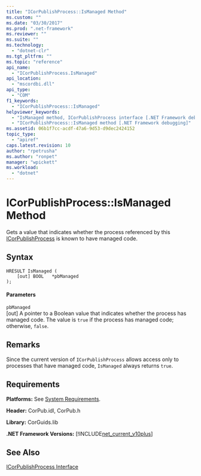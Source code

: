 ```yaml
---
title: "ICorPublishProcess::IsManaged Method"
ms.custom: ""
ms.date: "03/30/2017"
ms.prod: ".net-framework"
ms.reviewer: ""
ms.suite: ""
ms.technology: 
  - "dotnet-clr"
ms.tgt_pltfrm: ""
ms.topic: "reference"
api_name: 
  - "ICorPublishProcess.IsManaged"
api_location: 
  - "mscordbi.dll"
api_type: 
  - "COM"
f1_keywords: 
  - "ICorPublishProcess::IsManaged"
helpviewer_keywords: 
  - "IsManaged method, ICorPublishProcess interface [.NET Framework debugging]"
  - "ICorPublishProcess::IsManaged method [.NET Framework debugging]"
ms.assetid: 06b1f7cc-acdf-47a6-9d53-d9dec2424152
topic_type: 
  - "apiref"
caps.latest.revision: 10
author: "rpetrusha"
ms.author: "ronpet"
manager: "wpickett"
ms.workload: 
  - "dotnet"
---
```

# ICorPublishProcess::IsManaged Method
Gets a value that indicates whether the process referenced by this [ICorPublishProcess](../../../../docs/framework/unmanaged-api/debugging/icorpublishprocess-interface.md) is known to have managed code.  
  
## Syntax  
  
```  
HRESULT IsManaged (  
    [out] BOOL   *pbManaged  
);  
```  
  
#### Parameters  
 `pbManaged`  
 [out] A pointer to a Boolean value that indicates whether the process has managed code. The value is `true` if the process has managed code; otherwise, `false`.  
  
## Remarks  
 Since the current version of `ICorPublishProcess` allows access only to processes that have managed code, `IsManaged` always returns `true`.  
  
## Requirements  
 **Platforms:** See [System Requirements](../../../../docs/framework/get-started/system-requirements.md).  
  
 **Header:** CorPub.idl, CorPub.h  
  
 **Library:** CorGuids.lib  
  
 **.NET Framework Versions:** [!INCLUDE[net_current_v10plus](../../../../includes/net-current-v10plus-md.md)]  
  
## See Also  
 [ICorPublishProcess Interface](../../../../docs/framework/unmanaged-api/debugging/icorpublishprocess-interface.md)

